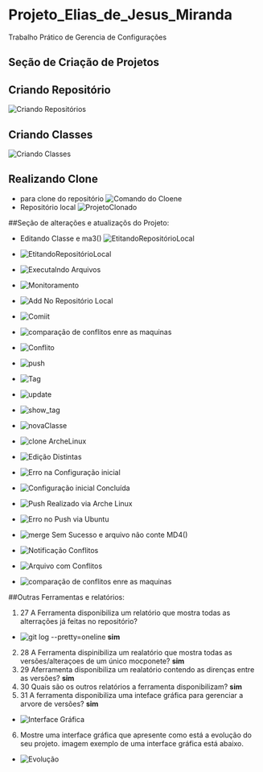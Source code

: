 # Projeto_Elias_de_Jesus_Miranda
Trabalho Prático de Gerencia de Configurações

## Seção de Criação de Projetos
## Criando Repositório 
![Criando Repositórios](https://user-images.githubusercontent.com/109083403/204027739-6f7ab2aa-9ec6-45b5-9240-44e4506da229.png)

## Criando Classes 
![Criando Classes](https://user-images.githubusercontent.com/109083403/204027479-3fbbad47-f0c3-47da-892e-179bb74f9c79.png)

## Realizando Clone 
  -  para clone do repositório
![Comando do Cloene](https://user-images.githubusercontent.com/109083403/204030848-268ec5b0-9113-4f11-ab99-d0e2712c1685.png)
  - Repositório local
![ProjetoClonado](https://user-images.githubusercontent.com/109083403/204031007-e780deb1-6c39-4379-9c8d-9bf0679d1f40.png)

##Seção de alterações e atualizaçõs do Projeto:

 - Editando Classe e ma3()
![EtitandoRepositórioLocal](https://user-images.githubusercontent.com/109083403/204032034-dce7c310-e4fc-485b-a358-fbe067f81399.png)
- ![EtitandoRepositórioLocal](https://user-images.githubusercontent.com/109083403/204036383-03147ce2-8659-4297-8bb2-0f0721c9a57a.png)
- ![Executalndo Arquivos](https://user-images.githubusercontent.com/109083403/204036516-95d6db45-5510-4bb8-bdf8-1c5ca0dd8334.png)
- ![Monitoramento ](https://user-images.githubusercontent.com/109083403/204036762-40011ea2-f815-47f8-81b7-a75421da83d2.png)
- ![Add No Repositório Local](https://user-images.githubusercontent.com/109083403/204036835-ed36293c-4196-4428-a664-8d2413f94089.png)
- ![Comiit ](https://user-images.githubusercontent.com/109083403/204036944-1a4bd857-248b-4152-bf2f-a5c778caa6a1.png)
- ![comparação de conflitos enre as maquinas](https://user-images.githubusercontent.com/109083403/204058294-fc777843-c444-491e-a565-e0f15afdf99e.png)

- ![Conflito](https://user-images.githubusercontent.com/109083403/204038246-2b73ce65-d915-47d1-84ba-8abeda79c3b6.png)
- ![push](https://user-images.githubusercontent.com/109083403/204038824-f11baf9b-0519-4940-8b34-fba4a0069051.png)
- ![Tag](https://user-images.githubusercontent.com/109083403/204044242-d297e2c9-458c-424f-acf6-bc3fc4711904.png)
- ![update](https://user-images.githubusercontent.com/109083403/204046787-8465c25d-b688-4151-83f4-f0082f599d99.png)
- ![show_tag](https://user-images.githubusercontent.com/109083403/204048539-548a4ea0-e208-4f38-9601-512936b290e2.png)
- ![novaClasse](https://user-images.githubusercontent.com/109083403/204048681-aac348e4-afa0-42c8-b7c7-c6f9b6c52f10.png)
- ![clone ArcheLinux](https://user-images.githubusercontent.com/109083403/204063646-e935b279-a01f-44c9-bd3b-562cc6793c57.png)
- ![Edição Distintas](https://user-images.githubusercontent.com/109083403/204063813-0523d927-94ae-4fc4-a16d-eb8fa4a144d4.png)
- ![Erro na Configuração inicial](https://user-images.githubusercontent.com/109083403/204054771-77d3a154-36aa-4a2c-93c6-6855cbd51850.png)
- ![Configuração inicial Concluída](https://user-images.githubusercontent.com/109083403/204054837-25b975ce-b02d-4856-a86c-ba2e6b640790.png)
- ![Push Realizado via Arche Linux](https://user-images.githubusercontent.com/109083403/204054933-2177cb8d-7d03-4b5b-b279-e0f85b821c91.png)
- ![Erro no Push  via Ubuntu](https://user-images.githubusercontent.com/109083403/204055002-44d6b27e-cb38-4902-a157-d8abe1db2424.png)
- ![merge Sem Sucesso e arquivo não conte MD4()](https://user-images.githubusercontent.com/109083403/204055361-91ee41e2-6285-4fcb-866e-a7cef729b5e6.png)
- ![Notificação Conflitos](https://user-images.githubusercontent.com/109083403/204058139-54f7772f-dd6b-477b-b3df-11b4874e8894.png)
- ![Arquivo com Conflitos](https://user-images.githubusercontent.com/109083403/204058251-3f72b89a-fb76-417e-83f4-43b230467195.png)
- ![comparação de conflitos enre as maquinas](https://user-images.githubusercontent.com/109083403/204058294-fc777843-c444-491e-a565-e0f15afdf99e.png)

##Outras Ferramentas e relatórios: 
1. 27 A Ferramenta disponibiliza um relatório que mostra todas as alterrações já feitas no repositório? 
- ![git log --pretty=oneline](https://user-images.githubusercontent.com/109083403/204067103-d0c753fd-9a9a-4587-bf3c-96380ade9b09.png)
**sim**
2. 28 A Ferramenta dispinibiliza um realatório que mostra todas as versões/alteraçoes de um único mocponete? 
**sim**
3. 29 Aferramenta disponibiliza um realatório contendo as direnças entre as versões? 
**sim**
4. 30 Quais são os outros relatórios a ferramenta disponibilizam?
**sim**
5. 31 A ferramenta disponibiliza uma inteface gráfica para gerenciar a arvore de versões?
**sim**
- ![Interface Gráfica](https://user-images.githubusercontent.com/109083403/204065524-611e19f8-da9c-4245-ba61-e0c022ef4c2a.png)
6. Mostre uma interface gráfica que apresente como está a evolução do seu projeto. imagem exemplo de uma interface gráfica está abaixo. 
- ![Evolução](https://user-images.githubusercontent.com/109083403/204065096-2d6c586f-a6e3-419b-89f1-b266602caddb.png)
